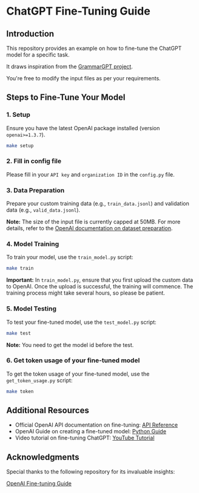# ChatGPT Fine-Tuning Guide

## Introduction

This repository provides an example on how to fine-tune the ChatGPT model for a specific task.

It draws inspiration from the [GrammarGPT project](https://github.com/FreedomIntelligence/GrammarGPT).

You're free to modify the input files as per your requirements.

## Steps to Fine-Tune Your Model

### 1. Setup

Ensure you have the latest OpenAI package installed (version `openai>=1.3.7`).

```bash
make setup
```

### 2. Fill in config file

Please fill in your `API key` and `organization ID` in the `config.py` file.

### 3. Data Preparation

Prepare your custom training data (e.g., `train_data.jsonl`) and validation data (e.g., `valid_data.jsonl`).

**Note:** The size of the input file is currently capped at 50MB. For more details, refer to
the [OpenAI documentation on dataset preparation](https://platform.openai.com/docs/guides/fine-tuning/preparing-your-dataset).

### 4. Model Training

To train your model, use the `train_model.py` script:

```bash
make train
```

**Important:** In `train_model.py`, ensure that you first upload the custom data to OpenAI. Once the upload is
successful, the training will commence. The training process might take several hours, so please be patient.

### 5. Model Testing

To test your fine-tuned model, use the `test_model.py` script:

```bash
make test
```

**Note:** You need to get the model id before the test.

### 6. Get token usage of your fine-tuned model

To get the token usage of your fine-tuned model, use the `get_token_usage.py` script:

```bash
make token
```

## Additional Resources

- Official OpenAI API documentation on
  fine-tuning: [API Reference](https://platform.openai.com/docs/api-reference/fine-tuning/create)
- OpenAI Guide on creating a fine-tuned
  model: [Python Guide](https://platform.openai.com/docs/guides/fine-tuning/create-a-fine-tuned-model)
- Video tutorial on fine-tuning ChatGPT: [YouTube Tutorial](https://www.youtube.com/watch?v=_yzmQbez7gk)

## Acknowledgments

Special thanks to the following repository for its invaluable insights:

[OpenAI Fine-tuning Guide](https://github.com/horosin/open-finetuning/tree/main)
